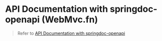 # API Documentation with springdoc-openapi (WebMvc.fn)

> Refer to [API Documentation with springdoc-openapi](https://mflash.dev/blog/2020/06/27/api-documentation-with-springdoc-openapi/)
